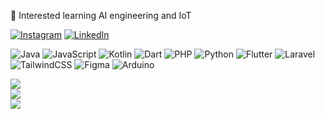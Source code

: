 🍁 Interested learning AI engineering and IoT

[![Instagram](https://img.shields.io/badge/Instagram-%23E4405F.svg?logo=Instagram&logoColor=white)](https://instagram.com/riskyasyam) [![LinkedIn](https://img.shields.io/badge/LinkedIn-%230077B5.svg?logo=linkedin&logoColor=white)](https://linkedin.com/in/riskyasyam) 

![Java](https://img.shields.io/badge/java-%23ED8B00.svg?style=plastic&logo=openjdk&logoColor=white) ![JavaScript](https://img.shields.io/badge/javascript-%23323330.svg?style=plastic&logo=javascript&logoColor=%23F7DF1E) ![Kotlin](https://img.shields.io/badge/kotlin-%237F52FF.svg?style=plastic&logo=kotlin&logoColor=white) ![Dart](https://img.shields.io/badge/dart-%230175C2.svg?style=plastic&logo=dart&logoColor=white) ![PHP](https://img.shields.io/badge/php-%23777BB4.svg?style=plastic&logo=php&logoColor=white) ![Python](https://img.shields.io/badge/python-3670A0?style=plastic&logo=python&logoColor=ffdd54) ![Flutter](https://img.shields.io/badge/Flutter-%2302569B.svg?style=plastic&logo=Flutter&logoColor=white) ![Laravel](https://img.shields.io/badge/laravel-%23FF2D20.svg?style=plastic&logo=laravel&logoColor=white) ![TailwindCSS](https://img.shields.io/badge/tailwindcss-%2338B2AC.svg?style=plastic&logo=tailwind-css&logoColor=white) ![Figma](https://img.shields.io/badge/figma-%23F24E1E.svg?style=plastic&logo=figma&logoColor=white) ![Arduino](https://img.shields.io/badge/-Arduino-00979D?style=plastic&logo=Arduino&logoColor=white)

![](https://github-readme-stats.vercel.app/api?username=riskyasyam&theme=rose&hide_border=true&include_all_commits=false&count_private=false)<br/>
![](https://github-readme-streak-stats.herokuapp.com/?user=riskyasyam&theme=rose&hide_border=true)<br/>
![](https://github-readme-stats.vercel.app/api/top-langs/?username=riskyasyam&theme=rose&hide_border=true&include_all_commits=false&count_private=false&layout=compact)

